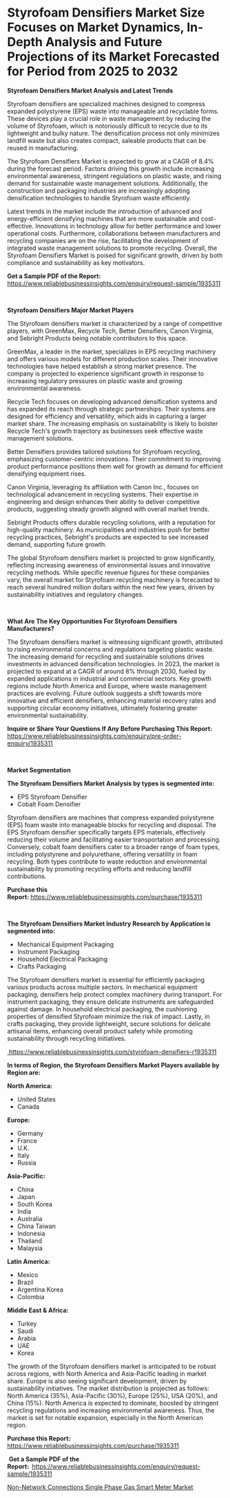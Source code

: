 <p><h1>Styrofoam Densifiers Market Size Focuses on Market Dynamics, In-Depth Analysis and Future Projections of its Market Forecasted for Period from 2025 to 2032</h1></p><p><strong>Styrofoam Densifiers Market Analysis and Latest Trends</strong></p>
<p><p>Styrofoam densifiers are specialized machines designed to compress expanded polystyrene (EPS) waste into manageable and recyclable forms. These devices play a crucial role in waste management by reducing the volume of Styrofoam, which is notoriously difficult to recycle due to its lightweight and bulky nature. The densification process not only minimizes landfill waste but also creates compact, saleable products that can be reused in manufacturing.</p><p>The Styrofoam Densifiers Market is expected to grow at a CAGR of 8.4% during the forecast period. Factors driving this growth include increasing environmental awareness, stringent regulations on plastic waste, and rising demand for sustainable waste management solutions. Additionally, the construction and packaging industries are increasingly adopting densification technologies to handle Styrofoam waste efficiently. </p><p>Latest trends in the market include the introduction of advanced and energy-efficient densifying machines that are more sustainable and cost-effective. Innovations in technology allow for better performance and lower operational costs. Furthermore, collaborations between manufacturers and recycling companies are on the rise, facilitating the development of integrated waste management solutions to promote recycling. Overall, the Styrofoam Densifiers Market is poised for significant growth, driven by both compliance and sustainability as key motivators.</p></p>
<p><strong>Get a Sample PDF of the Report:&nbsp;</strong> <a href="https://www.reliablebusinessinsights.com/enquiry/request-sample/1935311?utm_campaign=2769&utm_medium=2&utm_source=Github&utm_content=ia&utm_term=28022025&utm_id=styrofoam-densifiers">https://www.reliablebusinessinsights.com/enquiry/request-sample/1935311</a></p>
<p>&nbsp;</p>
<p><strong>Styrofoam Densifiers Major Market Players</strong></p>
<p><p>The Styrofoam densifiers market is characterized by a range of competitive players, with GreenMax, Recycle Tech, Better Densifiers, Canon Virginia, and Sebright Products being notable contributors to this space. </p><p>GreenMax, a leader in the market, specializes in EPS recycling machinery and offers various models for different production scales. Their innovative technologies have helped establish a strong market presence. The company is projected to experience significant growth in response to increasing regulatory pressures on plastic waste and growing environmental awareness.</p><p>Recycle Tech focuses on developing advanced densification systems and has expanded its reach through strategic partnerships. Their systems are designed for efficiency and versatility, which aids in capturing a larger market share. The increasing emphasis on sustainability is likely to bolster Recycle Tech's growth trajectory as businesses seek effective waste management solutions.</p><p>Better Densifiers provides tailored solutions for Styrofoam recycling, emphasizing customer-centric innovations. Their commitment to improving product performance positions them well for growth as demand for efficient densifying equipment rises. </p><p>Canon Virginia, leveraging its affiliation with Canon Inc., focuses on technological advancement in recycling systems. Their expertise in engineering and design enhances their ability to deliver competitive products, suggesting steady growth aligned with overall market trends.</p><p>Sebright Products offers durable recycling solutions, with a reputation for high-quality machinery. As municipalities and industries push for better recycling practices, Sebright's products are expected to see increased demand, supporting future growth.</p><p>The global Styrofoam densifiers market is projected to grow significantly, reflecting increasing awareness of environmental issues and innovative recycling methods. While specific revenue figures for these companies vary, the overall market for Styrofoam recycling machinery is forecasted to reach several hundred million dollars within the next few years, driven by sustainability initiatives and regulatory changes.</p></p>
<p>&nbsp;</p>
<p><strong>What Are The Key Opportunities For Styrofoam Densifiers Manufacturers?</strong></p>
<p><p>The Styrofoam densifiers market is witnessing significant growth, attributed to rising environmental concerns and regulations targeting plastic waste. The increasing demand for recycling and sustainable solutions drives investments in advanced densification technologies. In 2023, the market is projected to expand at a CAGR of around 8% through 2030, fueled by expanded applications in industrial and commercial sectors. Key growth regions include North America and Europe, where waste management practices are evolving. Future outlook suggests a shift towards more innovative and efficient densifiers, enhancing material recovery rates and supporting circular economy initiatives, ultimately fostering greater environmental sustainability.</p></p>
<p><strong>Inquire or Share Your Questions If Any Before Purchasing This Report:</strong> <a href="https://www.reliablebusinessinsights.com/enquiry/pre-order-enquiry/1935311?utm_campaign=2769&utm_medium=2&utm_source=Github&utm_content=ia&utm_term=28022025&utm_id=styrofoam-densifiers">https://www.reliablebusinessinsights.com/enquiry/pre-order-enquiry/1935311</a></p>
<p>&nbsp;</p>
<p><strong>Market Segmentation</strong></p>
<p><strong>The Styrofoam Densifiers Market Analysis by types is segmented into:</strong></p>
<p><ul><li>EPS Styrofoam Densifier</li><li>Cobalt Foam Densifier</li></ul></p>
<p><p>Styrofoam densifiers are machines that compress expanded polystyrene (EPS) foam waste into manageable blocks for recycling and disposal. The EPS Styrofoam densifier specifically targets EPS materials, effectively reducing their volume and facilitating easier transportation and processing. Conversely, cobalt foam densifiers cater to a broader range of foam types, including polystyrene and polyurethane, offering versatility in foam recycling. Both types contribute to waste reduction and environmental sustainability by promoting recycling efforts and reducing landfill contributions.</p></p>
<p><strong>Purchase this Report:&nbsp;</strong><a href="https://www.reliablebusinessinsights.com/purchase/1935311?utm_campaign=2769&utm_medium=2&utm_source=Github&utm_content=ia&utm_term=28022025&utm_id=styrofoam-densifiers">https://www.reliablebusinessinsights.com/purchase/1935311</a></p>
<p>&nbsp;</p>
<p><strong>The Styrofoam Densifiers Market Industry Research by Application is segmented into:</strong></p>
<p><ul><li>Mechanical Equipment Packaging</li><li>Instrument Packaging</li><li>Household Electrical Packaging</li><li>Crafts Packaging</li></ul></p>
<p><p>The Styrofoam densifiers market is essential for efficiently packaging various products across multiple sectors. In mechanical equipment packaging, densifiers help protect complex machinery during transport. For instrument packaging, they ensure delicate instruments are safeguarded against damage. In household electrical packaging, the cushioning properties of densified Styrofoam minimize the risk of impact. Lastly, in crafts packaging, they provide lightweight, secure solutions for delicate artisanal items, enhancing overall product safety while promoting sustainability through recycling initiatives.</p></p>
<p><a href="https://www.reliablebusinessinsights.com/styrofoam-densifiers-r1935311?utm_campaign=2769&utm_medium=2&utm_source=Github&utm_content=ia&utm_term=28022025&utm_id=styrofoam-densifiers">&nbsp;https://www.reliablebusinessinsights.com/styrofoam-densifiers-r1935311</a></p>
<p><strong>In terms of Region, the Styrofoam Densifiers Market Players available by Region are:</strong></p>
<p>
    <p> <strong> North America: </strong>
        <ul>
            <li>United States</li>
            <li>Canada</li>
        </ul>
        </p> 
    <p> <strong> Europe: </strong>
        <ul>
            <li>Germany</li>
            <li>France</li>
            <li>U.K.</li>
            <li>Italy</li>
            <li>Russia</li>
        </ul>
        </p> 
    <p> <strong> Asia-Pacific: </strong>
        <ul>
            <li>China</li>
            <li>Japan</li>
            <li>South Korea</li>
            <li>India</li>
            <li>Australia</li>
            <li>China Taiwan</li>
            <li>Indonesia</li>
            <li>Thailand</li>
            <li>Malaysia</li>
        </ul>
        </p> 
    <p> <strong> Latin America: </strong>
        <ul>
            <li>Mexico</li>
            <li>Brazil</li>
            <li>Argentina Korea</li>
            <li>Colombia</li>
        </ul>
        </p> 
    <p> <strong> Middle East & Africa: </strong>
        <ul>
            <li>Turkey</li>
            <li>Saudi</li>
            <li>Arabia</li>
            <li>UAE</li>
            <li>Korea</li>
        </ul>
    </p>
    </p>
<p><p>The growth of the Styrofoam densifiers market is anticipated to be robust across regions, with North America and Asia-Pacific leading in market share. Europe is also seeing significant development, driven by sustainability initiatives. The market distribution is projected as follows: North America (35%), Asia-Pacific (30%), Europe (25%), USA (20%), and China (15%). North America is expected to dominate, boosted by stringent recycling regulations and increasing environmental awareness. Thus, the market is set for notable expansion, especially in the North American region.</p></p>
<p><strong>Purchase this Report: </strong><a href="https://www.reliablebusinessinsights.com/purchase/1935311?utm_campaign=2769&utm_medium=2&utm_source=Github&utm_content=ia&utm_term=28022025&utm_id=styrofoam-densifiers">https://www.reliablebusinessinsights.com/purchase/1935311</a></p>
<p>&nbsp;<strong>Get a Sample PDF of the Report:&nbsp;&nbsp;</strong><a href="https://www.reliablebusinessinsights.com/enquiry/request-sample/1935311?utm_campaign=2769&utm_medium=2&utm_source=Github&utm_content=ia&utm_term=28022025&utm_id=styrofoam-densifiers">https://www.reliablebusinessinsights.com/enquiry/request-sample/1935311</a></p>
<p><strong></strong></p>
<p><p><a href="https://github.com/braisykhwezi/Market-Research-Report-List-1/blob/main/non-network-connections-single-phase-gas-smart-meter-market.md?utm_campaign=2769&utm_medium=2&utm_source=Github&utm_content=ia&utm_term=28022025&utm_id=styrofoam-densifiers">Non-Network Connections Single Phase Gas Smart Meter Market</a></p></p>